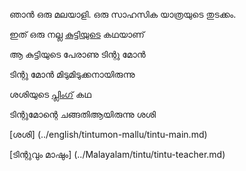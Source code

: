 ഞാൻ ഒരു മലയാളി. ഒരു സാഹസിക യാത്രയുടെ തുടക്കം.

ഇത് ഒരു നല്ല [കുട്ടിയുടെ](boy/life.md) കഥയാണ്

ആ കുട്ടിയുടെ പേരാണു ടിന്റു മോൻ 

ടിന്റു മോൻ മിടുമിടുക്കനായിരുന്നു 

ശശിയുടെ [പ്ലിംഗ്](sasi/pling.md) കഥ

ടിന്റുമോന്റെ ചങ്ങതിആയിരുന്നു ശശി

[ശശി] (../english/tintumon-mallu/tintu-main.md)

[ടിന്റുവും മാഷും] (../Malayalam/tintu/tintu-teacher.md)

